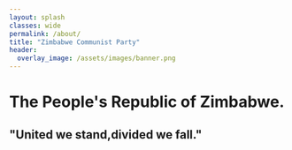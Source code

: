 ```yaml
---
layout: splash
classes: wide
permalink: /about/
title: "Zimbabwe Communist Party"
header:   
  overlay_image: /assets/images/banner.png
---
```


# The People's Republic of Zimbabwe.

## "United we stand,divided we fall."
 

